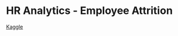 # HR Analytics - Employee Attrition

[Kaggle](https://www.kaggle.com/pavansubhasht/ibm-hr-analytics-attrition-dataset)

